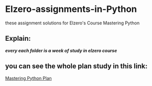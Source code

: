 # Elzero-assignments-in-Python
these assignment solutions for Elzero's Course Mastering Python

## Explain:

***every each folder is a week of study in elzero course***

## you can see the whole plan study in this link:

[Mastering Python Plan](https://elzero.org/study/mastering-python-study-plan/)

